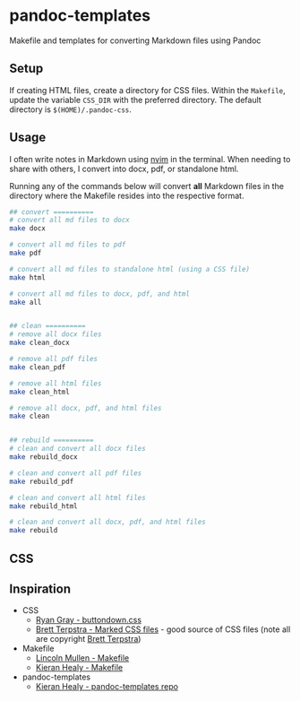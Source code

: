 # pandoc-templates
Makefile and templates for converting Markdown files using Pandoc

## Setup 
If creating HTML files, create a directory for CSS files.  Within the `Makefile`, update the variable `CSS_DIR` with the preferred directory.  The default directory is `$(HOME)/.pandoc-css`.

## Usage
I often write notes in Markdown using [nvim](https://neovim.io) in the terminal.  When needing to share with others, I convert into docx, pdf, or standalone html.

Running any of the commands below will convert **all** Markdown files in the directory where the Makefile resides into the respective format.

```bash
## convert ==========
# convert all md files to docx
make docx

# convert all md files to pdf
make pdf

# convert all md files to standalone html (using a CSS file)
make html

# convert all md files to docx, pdf, and html
make all


## clean ==========
# remove all docx files
make clean_docx

# remove all pdf files
make clean_pdf

# remove all html files
make clean_html

# remove all docx, pdf, and html files
make clean


## rebuild ==========
# clean and convert all docx files
make rebuild_docx

# clean and convert all pdf files
make rebuild_pdf

# clean and convert all html files
make rebuild_html

# clean and convert all docx, pdf, and html files
make rebuild

```
## CSS
## Inspiration
* CSS
    * [Ryan Gray - buttondown.css](https://gist.github.com/ryangray/1882525)
    * [Brett Terpstra - Marked CSS files](https://github.com/ttscoff/MarkedCustomStyles) - good source of CSS files (note all are copyright [Brett Terpstra](https://github.com/ttscoff))
* Makefile
    * [Lincoln Mullen - Makefile](https://gist.github.com/lmullen/3767386)
    * [Kieran Healy - Makefile](https://github.com/kjhealy/pandoc-templates/blob/master/makefile/Makefile)
* pandoc-templates
    * [Kieran Healy - pandoc-templates repo](https://github.com/kjhealy/pandoc-templates)
